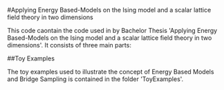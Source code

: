 #Applying Energy Based-Models on the Ising model and a scalar lattice field theory in two dimensions

This code caontain the code used in by Bachelor Thesis 'Applying Energy Based-Models on the Ising model and a scalar lattice field theory in two dimensions'. It consists of three main parts:

##Toy Examples

The toy examples used to illustrate the concept of Energy Based Models and Bridge Sampling is contained in the folder 'ToyExamples'. 